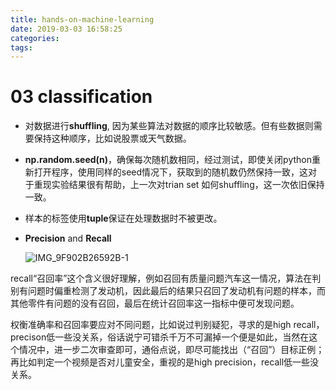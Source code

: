 ```yaml
---
title: hands-on-machine-learning
date: 2019-03-03 16:58:25
categories:
tags:
---
```


# 03 classification

- 对数据进行**shuffling**, 因为某些算法对数据的顺序比较敏感。但有些数据则需要保持这种顺序，比如说股票或天气数据。

- **np.random.seed(n)**，确保每次随机数相同，经过测试，即使关闭python重新打开程序，使用同样的seed情况下，获取到的随机数仍然保持一致，这对于重现实验结果很有帮助，上一次对trian set 如何shuffling，这一次依旧保持一致。

- 样本的标签使用**tuple**保证在处理数据时不被更改。
- **Precision** and **Recall**

  ![IMG_9F902B26592B-1](https://ws3.sinaimg.cn/large/006tKfTcly1g0pr8bjq49j30dw061q3y.jpg)

recall“召回率”这个含义很好理解，例如召回有质量问题汽车这一情况，算法在判别有问题时偏重检测了发动机，因此最后的结果只召回了发动机有问题的样本，而其他零件有问题的没有召回，最后在统计召回率这一指标中便可发现问题。

权衡准确率和召回率要应对不同问题，比如说过判别疑犯，寻求的是high recall，precison低一些没关系，俗话说宁可错杀千万不可漏掉一个便是如此，当然在这个情况中，进一步二次审查即可，通俗点说，即尽可能找出（“召回”）目标正例；再比如判定一个视频是否对儿童安全，重视的是high precision，recall低一些没关系。